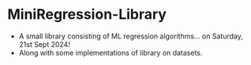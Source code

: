 # MiniRegression-Library

- A small library consisting of ML regression algorithms... on Saturday, 21st Sept 2024!
- Along with some implementations of library on datasets.
